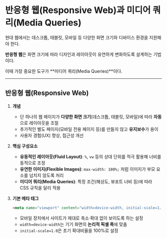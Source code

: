 # 반응형 웹(Responsive Web)과 미디어 쿼리(Media Queries)

현대 웹에서는 데스크톱, 태블릿, 모바일 등 다양한 화면 크기와 디바이스 환경을 지원해야 한다.

**반응형 웹**은 화면 크기에 따라 디자인과 레이아웃이 유연하게 변화하도록 설계하는 기법이다.

이때 가장 중요한 도구가 **미디어 쿼리(Media Queries)**이다.

---

## 반응형 웹(Responsive Web)

1. **개념**
    - 단 하나의 웹 페이지가 **다양한 화면 크기**(데스크톱, 태블릿, 모바일)에 따라 **자동**으로 레이아웃을 조절
    - 추가적인 별도 페이지(모바일 전용 페이지 등)를 만들지 않고 **유지보수**가 용이
    - 사용자 경험(UX) 향상, 접근성 개선
2. **핵심 구성요소**
    - **유동적인 레이아웃(Fluid Layout)**: `%`, `vw` 등의 상대 단위를 적극 활용해 너비를 동적으로 조정
    - **유연한 이미지(Flexible Images)**: `max-width: 100%;` 처럼 이미지가 부모 요소를 넘치지 않도록 처리
    - **미디어 쿼리(Media Queries)**: 특정 조건(해상도, 뷰포트 너비 등)에 따라 CSS 규칙을 달리 적용
3. **기본 메타 태그**
    
    ```html
    <meta name="viewport" content="width=device-width, initial-scale=1.0" />
    ```
    
    - 모바일 장치에서 사이트가 제대로 축소·확대 없이 보이도록 하는 설정
    - `width=device-width`는 기기 화면의 **논리적 픽셀 폭**에 맞춤
    - `initial-scale=1.0`은 초기 확대비율을 100%로 설정
